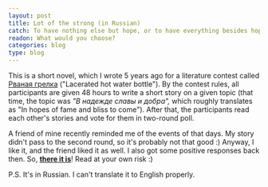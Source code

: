 ```yaml
---
layout: post
title: Lot of the strong (in Russian)
catch: To have nothing else but hope, or to have everything besides hope.
readon: What would you choose?
categories: blog
type: blog
---
```


This is a short novel, which I wrote 5 years ago for a literature contest called [Рваная грелка](http://grelka.teamslc.net/17/) ("Lacerated hot water bottle"). By the contest rules, all participants are given 48 hours to write a short story on a given topic (that time, the topic was *"В надежде славы и добра",* which roughly translates as "In hopes of fame and bliss to come"). After that, the participants read each other's stories and vote for them in two-round poll. 

A friend of mine recently reminded me of the events of that days. My story didn't pass to the second round, so it's probably not that good :) Anyway, I like it, and the friend liked it as well. I also got some positive responses back then. So, **[there it is](http://grelka.teamslc.net/17/view.html?id=256)**! Read at your own risk :)

P.S. It's in Russian. I can't translate it to English properly.

